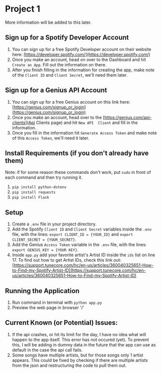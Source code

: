# Project 1

More information will be added to this later.


## Sign up for a Spotify Developer Account
1. You can sign up for a free Spotify Developer account on their website here: [https://developer.spotify.com/](https://developer.spotify.com/)
2. Once you make an account, head on over to the Dashboard and hit `Create an App`. Fill out the information on there.
3. After you finish filling in the information for creating the app, make note of the `Client ID` and `Client Secret`, we'll need them later.

## Sign up for a Genius API Account
1. You can sign up for a free Genius account on this link here: [https://genius.com/signup_or_login](https://genius.com/signup_or_login)
2. Once you make an account, head over to the [https://genius.com/api-clients](Api Clients page) and hit `New API  Client` and fill in the information.
3. Once you fill in the information hit `Generate Access Token` and make note of this `Access Token`, we'll need it later.


## Install Requirements (if you don't already have them)
Note: if for some reason these commands don't work, put `sudo` in front of each command and then try running it.
1. `pip install python-dotenv`
2. `pip install requests`
3. `pip install Flask`

## Setup
1. Create a `.env` file in your project directory.
2. Add the Spotify `Client ID` and `Client Secret` variables inside the `.env` file, with the lines: `export CLIENT_ID = {YOUR_ID}` and `export CLIENT_SECRET = {YOUR_SECRET}`.
3. Add the Genius `Access Token` variable in the `.env` file, with the lines: `export GENIUS_KEY = {YOUR KEY}`.
4. Inside `app.py` add your favorite artist's Artist ID inside the `ids` list on line 17. To find out how to get Artist IDs, check this link out: 
[https://support.tunecore.com/hc/en-us/articles/360040325651-How-to-Find-my-Spotify-Artist-ID](https://support.tunecore.com/hc/en-us/articles/360040325651-How-to-Find-my-Spotify-Artist-ID)

## Running the Application
1. Run command in terminal with `python app.py`
2. Preview the web page in browser '/'

## Current Known (or Potential) Issues:
1. If the api crashes, or hit its limit for the day, I have no idea what will happen to the app itself. This error has not occured (yet). To prevent this, I will be adding in dummy data in the future that the app can use as default in the case the api call fails.
2. Some songs have multiple artists, but for those songs only 1 artist appears. This could be fixed by checking if there are multiple artists from the json and restructuring the code to pull them out. 